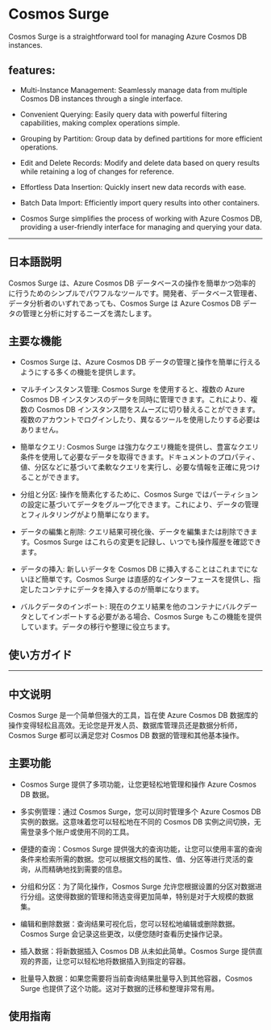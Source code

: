 # Cosmos Surge 

Cosmos Surge is a straightforward tool for managing Azure Cosmos DB instances.

## features:

* Multi-Instance Management: Seamlessly manage data from multiple Cosmos DB instances through a single interface.

* Convenient Querying: Easily query data with powerful filtering capabilities, making complex operations simple.

* Grouping by Partition: Group data by defined partitions for more efficient operations.

* Edit and Delete Records: Modify and delete data based on query results while retaining a log of changes for reference.

* Effortless Data Insertion: Quickly insert new data records with ease.

* Batch Data Import: Efficiently import query results into other containers.

* Cosmos Surge simplifies the process of working with Azure Cosmos DB, providing a user-friendly interface for managing and querying your data.

------------

## 日本語説明

Cosmos Surge は、Azure Cosmos DB データベースの操作を簡単かつ効率的に行うためのシンプルでパワフルなツールです。開発者、データベース管理者、データ分析者のいずれであっても、Cosmos Surge は Azure Cosmos DB データの管理と分析に対するニーズを満たします。

## 主要な機能

* Cosmos Surge は、Azure Cosmos DB データの管理と操作を簡単に行えるようにする多くの機能を提供します。

* マルチインスタンス管理: Cosmos Surge を使用すると、複数の Azure Cosmos DB インスタンスのデータを同時に管理できます。これにより、複数の Cosmos DB インスタンス間をスムーズに切り替えることができます。複数のアカウントでログインしたり、異なるツールを使用したりする必要はありません。

* 簡単なクエリ: Cosmos Surge は強力なクエリ機能を提供し、豊富なクエリ条件を使用して必要なデータを取得できます。ドキュメントのプロパティ、値、分区などに基づいて柔軟なクエリを実行し、必要な情報を正確に見つけることができます。

* 分组と分区: 操作を簡素化するために、Cosmos Surge ではパーティションの設定に基づいてデータをグループ化できます。これにより、データの管理とフィルタリングがより簡単になります。

* データの編集と削除: クエリ結果可視化後、データを編集または削除できます。Cosmos Surge はこれらの変更を記録し、いつでも操作履歴を確認できます。

* データの挿入: 新しいデータを Cosmos DB に挿入することはこれまでにないほど簡単です。Cosmos Surge は直感的なインターフェースを提供し、指定したコンテナにデータを挿入するのが簡単になります。

* バルクデータのインポート: 現在のクエリ結果を他のコンテナにバルクデータとしてインポートする必要がある場合、Cosmos Surge もこの機能を提供しています。データの移行や整理に役立ちます。

## 使い方ガイド

------------

## 中文说明


Cosmos Surge 是一个简单但强大的工具，旨在使 Azure Cosmos DB 数据库的操作变得轻松且高效。无论您是开发人员、数据库管理员还是数据分析师，Cosmos Surge 都可以满足您对 Cosmos DB 数据的管理和其他基本操作。

## 主要功能

* Cosmos Surge 提供了多项功能，让您更轻松地管理和操作 Azure Cosmos DB 数据。

* 多实例管理：通过 Cosmos Surge，您可以同时管理多个 Azure Cosmos DB 实例的数据。这意味着您可以轻松地在不同的 Cosmos DB 实例之间切换，无需登录多个账户或使用不同的工具。

* 便捷的查询：Cosmos Surge 提供强大的查询功能，让您可以使用丰富的查询条件来检索所需的数据。您可以根据文档的属性、值、分区等进行灵活的查询，从而精确地找到需要的信息。

* 分组和分区：为了简化操作，Cosmos Surge 允许您根据设置的分区对数据进行分组。这使得数据的管理和筛选变得更加简单，特别是对于大规模的数据集。

* 编辑和删除数据：查询结果可视化后，您可以轻松地编辑或删除数据。Cosmos Surge 会记录这些更改，以便您随时查看历史操作记录。

* 插入数据：将新数据插入 Cosmos DB 从未如此简单。Cosmos Surge 提供直观的界面，让您可以轻松地将数据插入到指定的容器。

* 批量导入数据：如果您需要将当前查询结果批量导入到其他容器，Cosmos Surge 也提供了这个功能。这对于数据的迁移和整理非常有用。

## 使用指南